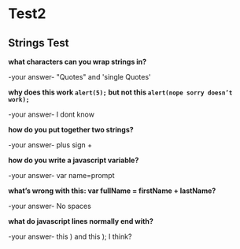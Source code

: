# Test2
## Strings Test


**what characters can you wrap strings in?**

-your answer- 
"Quotes" and 'single Quotes'

**why does this work `alert(5);` but not this `alert(nope sorry doesn’t work);`**

-your answer- 
I dont know

**how do you put together two strings?**

-your answer- 
plus sign +

**how do you write a javascript variable?**

-your answer- 
var name=prompt

**what’s wrong with this: var fullName = firstName + lastName?**

-your answer- 
No spaces

**what do javascript lines normally end with?**

-your answer- 
this ) and this ); I think?
